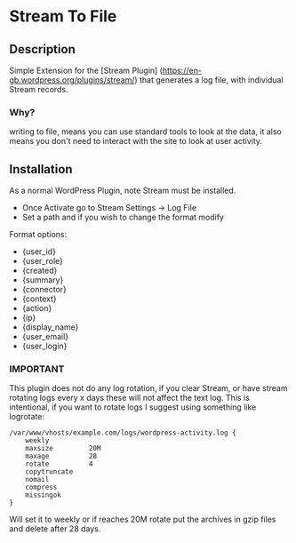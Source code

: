 # Stream To File
## Description
Simple Extension for the [Stream Plugin] (https://en-gb.wordpress.org/plugins/stream/) that generates a log file, with individual Stream records.

### Why?
writing to file, means you can use standard tools to look at the data, it also means you don't need to interact with the site to look at user activity.

## Installation 
As a normal WordPress Plugin, note Stream must be installed.
- Once Activate go to Stream Settings -> Log File
- Set a path and if you wish to change the format modify

Format options:
- {user_id}
- {user_role}
- {created}
- {summary}
- {connector}
- {context}
- {action}
- {ip}
- {display_name}
- {user_email}
- {user_login}

### IMPORTANT
This plugin does not do any log rotation, if you clear Stream, or have stream rotating logs every x days these will not affect the text log. This is intentional, if you want to rotate logs I suggest using something like logrotate:  
```
/var/www/vhosts/example.com/logs/wordpress-activity.log {
    weekly
    maxsize         20M
    maxage          28
    rotate          4
    copytruncate
    nomail
    compress
    missingok
}
```
Will set it to weekly or if reaches 20M rotate put the archives in gzip files and delete after 28 days.